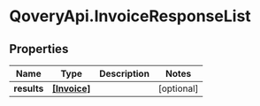 # QoveryApi.InvoiceResponseList

## Properties

Name | Type | Description | Notes
------------ | ------------- | ------------- | -------------
**results** | [**[Invoice]**](Invoice.md) |  | [optional] 


